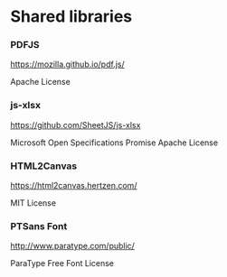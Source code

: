 Shared libraries
==================

### PDFJS

https://mozilla.github.io/pdf.js/

Apache License



### js-xlsx

https://github.com/SheetJS/js-xlsx

Microsoft Open Specifications Promise
Apache License



### HTML2Canvas

https://html2canvas.hertzen.com/

MIT License



### PTSans Font

http://www.paratype.com/public/

ParaType Free Font License